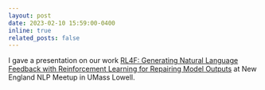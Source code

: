 ```yaml
---
layout: post
date: 2023-02-10 15:59:00-0400
inline: true
related_posts: false
---
```


I gave a presentation on our work [​RL4F: Generating Natural Language Feedback with Reinforcement Learning for Repairing Model Outputs](https://aclanthology.org/2023.acl-long.427/) at New England NLP Meetup in UMass Lowell.
